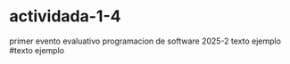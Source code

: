 # actividada-1-4
primer evento evaluativo programacion de software 2025-2
texto ejemplo
#texto ejemplo
